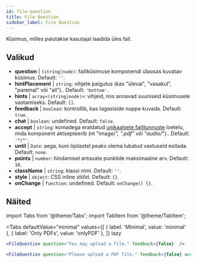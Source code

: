 ```yaml
---
id: file-question 
title: File Question
sidebar_label: File Question
---
```


Küsimus, milles palutakse kasutajal laadida üles fail.

## Valikud

* __question__ | `(string|node)`: failiküsimuse komponendi ülaosas kuvatav küsimus. Default: `''`.
* __hintPlacement__ | `string`: vihjete paigutus (kas "üleval", "vasakul", "paremal" või "all").. Default: `'bottom'`.
* __hints__ | `array<(string|node)>`: vihjeid, mis annavad suuniseid küsimusele vastamiseks. Default: `[]`.
* __feedback__ | `boolean`: kontrollib, kas tagasiside nuppe kuvada. Default: `true`.
* __chat__ | `boolean`: undefined. Default: `false`.
* __accept__ | `string`: komadega eraldatud [unikaalsete failitunnuste](https://developer.mozilla.org/en-US/docs/Web/HTML/Element/input/file#unique_file_type_specifiers) loetelu, mida komponent aktsepteerib (nt "image/*", ".pdf" või "audio/*").. Default: `'*/*'`.
* __until__ | `Date`: aega, kuni õpilastel peaks olema lubatud vastuseid esitada. Default: `none`.
* __points__ | `number`: hindamisel antavate punktide maksimaalne arv. Default: `10`.
* __className__ | `string`: klassi nimi. Default: `''`.
* __style__ | `object`: CSS inline stiilid. Default: `{}`.
* __onChange__ | `function`: undefined. Default: `onChange() {}`.


## Näited

import Tabs from '@theme/Tabs';
import TabItem from '@theme/TabItem';

<Tabs
    defaultValue="minimal"
    values={[
        { label: 'Minimal', value: 'minimal' },
        { label: 'Only PDFs', value: 'onlyPDF' },
    ]}
    lazy
>

<TabItem value="minimal">

```jsx live
<FileQuestion question="You may upload a file." feedback={false}  />
```
</TabItem>

<TabItem value="onlyPDF">

```jsx live
<FileQuestion question="Please upload a PDF file." feedback={false} accept=".pdf" />
```

</TabItem>

</Tabs>
